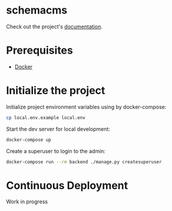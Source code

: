 # schemacms

Check out the project's [documentation](https://github.com/schemadesign/schema_cms).

# Prerequisites

- [Docker](https://docs.docker.com/docker-for-mac/install/)  

# Initialize the project

Initialize project environment variables using by docker-compose:
```bash
cp local.env.example local.env
```

Start the dev server for local development:

```bash
docker-compose up
```

Create a superuser to login to the admin:

```bash
docker-compose run --rm backend ./manage.py createsuperuser
```


# Continuous Deployment

Work in progress
